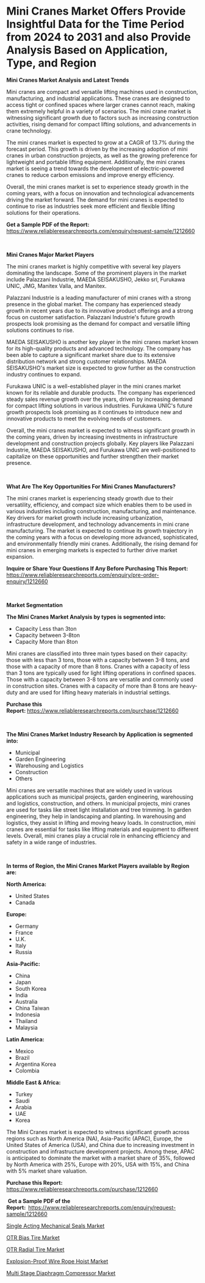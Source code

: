 <p><h1>Mini Cranes Market Offers Provide Insightful Data for the Time Period from 2024 to 2031 and also Provide Analysis Based on Application, Type, and Region</h1></p><p><strong>Mini Cranes Market Analysis and Latest Trends</strong></p>
<p><p>Mini cranes are compact and versatile lifting machines used in construction, manufacturing, and industrial applications. These cranes are designed to access tight or confined spaces where larger cranes cannot reach, making them extremely helpful in a variety of scenarios. The mini crane market is witnessing significant growth due to factors such as increasing construction activities, rising demand for compact lifting solutions, and advancements in crane technology.</p><p>The mini cranes market is expected to grow at a CAGR of 13.7% during the forecast period. This growth is driven by the increasing adoption of mini cranes in urban construction projects, as well as the growing preference for lightweight and portable lifting equipment. Additionally, the mini cranes market is seeing a trend towards the development of electric-powered cranes to reduce carbon emissions and improve energy efficiency.</p><p>Overall, the mini cranes market is set to experience steady growth in the coming years, with a focus on innovation and technological advancements driving the market forward. The demand for mini cranes is expected to continue to rise as industries seek more efficient and flexible lifting solutions for their operations.</p></p>
<p><strong>Get a Sample PDF of the Report:&nbsp;</strong> <a href="https://www.reliableresearchreports.com/enquiry/request-sample/1212660">https://www.reliableresearchreports.com/enquiry/request-sample/1212660</a></p>
<p>&nbsp;</p>
<p><strong>Mini Cranes Major Market Players</strong></p>
<p><p>The mini cranes market is highly competitive with several key players dominating the landscape. Some of the prominent players in the market include Palazzani Industrie, MAEDA SEISAKUSHO, Jekko srl, Furukawa UNIC, JMG, Manitex Valla, and Manitex.</p><p>Palazzani Industrie is a leading manufacturer of mini cranes with a strong presence in the global market. The company has experienced steady growth in recent years due to its innovative product offerings and a strong focus on customer satisfaction. Palazzani Industrie's future growth prospects look promising as the demand for compact and versatile lifting solutions continues to rise.</p><p>MAEDA SEISAKUSHO is another key player in the mini cranes market known for its high-quality products and advanced technology. The company has been able to capture a significant market share due to its extensive distribution network and strong customer relationships. MAEDA SEISAKUSHO's market size is expected to grow further as the construction industry continues to expand.</p><p>Furukawa UNIC is a well-established player in the mini cranes market known for its reliable and durable products. The company has experienced steady sales revenue growth over the years, driven by increasing demand for compact lifting solutions in various industries. Furukawa UNIC's future growth prospects look promising as it continues to introduce new and innovative products to meet the evolving needs of customers.</p><p>Overall, the mini cranes market is expected to witness significant growth in the coming years, driven by increasing investments in infrastructure development and construction projects globally. Key players like Palazzani Industrie, MAEDA SEISAKUSHO, and Furukawa UNIC are well-positioned to capitalize on these opportunities and further strengthen their market presence.</p></p>
<p>&nbsp;</p>
<p><strong>What Are The Key Opportunities For Mini Cranes Manufacturers?</strong></p>
<p><p>The mini cranes market is experiencing steady growth due to their versatility, efficiency, and compact size which enables them to be used in various industries including construction, manufacturing, and maintenance. Key drivers for market growth include increasing urbanization, infrastructure development, and technology advancements in mini crane manufacturing. The market is expected to continue its growth trajectory in the coming years with a focus on developing more advanced, sophisticated, and environmentally friendly mini cranes. Additionally, the rising demand for mini cranes in emerging markets is expected to further drive market expansion.</p></p>
<p><strong>Inquire or Share Your Questions If Any Before Purchasing This Report:</strong> <a href="https://www.reliableresearchreports.com/enquiry/pre-order-enquiry/1212660">https://www.reliableresearchreports.com/enquiry/pre-order-enquiry/1212660</a></p>
<p>&nbsp;</p>
<p><strong>Market Segmentation</strong></p>
<p><strong>The Mini Cranes Market Analysis by types is segmented into:</strong></p>
<p><ul><li>Capacity Less than 3ton</li><li>Capacity between 3-8ton</li><li>Capacity More than 8ton</li></ul></p>
<p><p>Mini cranes are classified into three main types based on their capacity: those with less than 3 tons, those with a capacity between 3-8 tons, and those with a capacity of more than 8 tons. Cranes with a capacity of less than 3 tons are typically used for light lifting operations in confined spaces. Those with a capacity between 3-8 tons are versatile and commonly used in construction sites. Cranes with a capacity of more than 8 tons are heavy-duty and are used for lifting heavy materials in industrial settings.</p></p>
<p><strong>Purchase this Report:&nbsp;</strong><a href="https://www.reliableresearchreports.com/purchase/1212660">https://www.reliableresearchreports.com/purchase/1212660</a></p>
<p>&nbsp;</p>
<p><strong>The Mini Cranes Market Industry Research by Application is segmented into:</strong></p>
<p><ul><li>Municipal</li><li>Garden Engineering</li><li>Warehousing and Logistics</li><li>Construction</li><li>Others</li></ul></p>
<p><p>Mini cranes are versatile machines that are widely used in various applications such as municipal projects, garden engineering, warehousing and logistics, construction, and others. In municipal projects, mini cranes are used for tasks like street light installation and tree trimming. In garden engineering, they help in landscaping and planting. In warehousing and logistics, they assist in lifting and moving heavy loads. In construction, mini cranes are essential for tasks like lifting materials and equipment to different levels. Overall, mini cranes play a crucial role in enhancing efficiency and safety in a wide range of industries.</p></p>
<p>&nbsp;</p>
<p><strong>In terms of Region, the Mini Cranes Market Players available by Region are:</strong></p>
<p>
    <p> <strong> North America: </strong>
        <ul>
            <li>United States</li>
            <li>Canada</li>
        </ul>
        </p> 
    <p> <strong> Europe: </strong>
        <ul>
            <li>Germany</li>
            <li>France</li>
            <li>U.K.</li>
            <li>Italy</li>
            <li>Russia</li>
        </ul>
        </p> 
    <p> <strong> Asia-Pacific: </strong>
        <ul>
            <li>China</li>
            <li>Japan</li>
            <li>South Korea</li>
            <li>India</li>
            <li>Australia</li>
            <li>China Taiwan</li>
            <li>Indonesia</li>
            <li>Thailand</li>
            <li>Malaysia</li>
        </ul>
        </p> 
    <p> <strong> Latin America: </strong>
        <ul>
            <li>Mexico</li>
            <li>Brazil</li>
            <li>Argentina Korea</li>
            <li>Colombia</li>
        </ul>
        </p> 
    <p> <strong> Middle East & Africa: </strong>
        <ul>
            <li>Turkey</li>
            <li>Saudi</li>
            <li>Arabia</li>
            <li>UAE</li>
            <li>Korea</li>
        </ul>
    </p>
    </p>
<p><p>The Mini Cranes market is expected to witness significant growth across regions such as North America (NA), Asia-Pacific (APAC), Europe, the United States of America (USA), and China due to increasing investment in construction and infrastructure development projects. Among these, APAC is anticipated to dominate the market with a market share of 35%, followed by North America with 25%, Europe with 20%, USA with 15%, and China with 5% market share valuation.</p></p>
<p><strong>Purchase this Report: </strong><a href="https://www.reliableresearchreports.com/purchase/1212660">https://www.reliableresearchreports.com/purchase/1212660</a></p>
<p>&nbsp;<strong>Get a Sample PDF of the Report:&nbsp;&nbsp;</strong><a href="https://www.reliableresearchreports.com/enquiry/request-sample/1212660">https://www.reliableresearchreports.com/enquiry/request-sample/1212660</a></p>
<p><strong></strong></p>
<p><p><a href="https://github.com/seekum/Market-Research-Report-List-1/blob/main/single-acting-mechanical-seals-market.md">Single Acting Mechanical Seals Market</a></p><p><a href="https://github.com/timeliteaut/Market-Research-Report-List-1/blob/main/otr-bias-tire-market.md">OTR Bias Tire Market</a></p><p><a href="https://github.com/bobicer/Market-Research-Report-List-2/blob/main/otr-radial-tire-market.md">OTR Radial Tire Market</a></p><p><a href="https://github.com/prosalinda88/Market-Research-Report-List-3/blob/main/explosion-proof-wire-rope-hoist-market.md">Explosion-Proof Wire Rope Hoist Market</a></p><p><a href="https://github.com/globismark/Market-Research-Report-List-2/blob/main/multi-stage-diaphragm-compressor-market.md">Multi Stage Diaphragm Compressor Market</a></p></p>